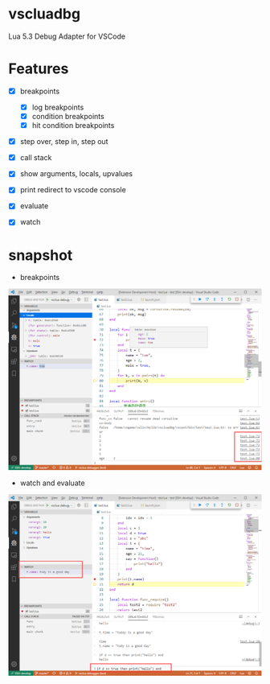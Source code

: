 # vscluadbg

Lua 5.3 Debug Adapter for VSCode

# Features

- [x] breakpoints 
    - [x] log breakpoints
    - [x] condition breakpoints 
    - [x] hit condition breakpoints 
- [x] step over, step in, step out
- [x] call stack
- [x] show arguments, locals, upvalues
- [x] print redirect to vscode console
- [x] evaluate
- [x] watch


# snapshot

- breakpoints

![](vscext/images/snapshot.png)

- watch and evaluate

![](vscext/images/eval.png)
